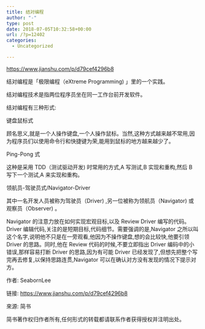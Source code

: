 ```yaml
---
title: 结对编程
author: "-"
type: post
date: 2018-07-05T10:32:58+00:00
url: /?p=12402
categories:
  - Uncategorized

---
```

https://www.jianshu.com/p/d79cef4296b8
  
结对编程是「极限编程（eXtreme Programming) 」里的一个实践。
  
结对编程技术是指两位程序员坐在同一工作台前开发软件。
  
结对编程有三种形式: 

键盘鼠标式
  
顾名思义,就是一个人操作键盘,一个人操作鼠标。当然,这种方式越来越不常用,因为程序员们以使用命令行和快捷键为荣,能用到鼠标的地方越来越少了。

Ping-Pong 式
  
这种是采用 TDD（测试驱动开发) 时常用的方式,A 写测试,B 实现和重构,然后 B 写下一个测试,A 来实现和重构。

领航员-驾驶员式/Navigator-Driver
  
其中一名开发人员被称为驾驶员（Driver) ,另一位被称为领航员（Navigator) 或观察员（Observer) 。
  
Navigator 的注意力放在如何实现宏观目标,以及 Review Driver 编写的代码。 Driver 编辑代码,关注的是短期目标,代码细节。需要强调的是,Navigator 之所以叫这个名字,说明他不只是在一旁观看,他因为不操作键盘,想的会比较快,他要引领 Driver 的思路。同时,他在 Review 代码的时候,不要立即指出 Driver 编码中的小错误,那样容易打断 Driver 的思路,因为有可能 Driver 已经发现了,但想先把整个写完再去修复,以保持思路连贯,Navigator 可以在确认对方没有发现的情况下提示对方。

作者: SeabornLee
  
链接: https://www.jianshu.com/p/d79cef4296b8
  
來源: 简书
  
简书著作权归作者所有,任何形式的转载都请联系作者获得授权并注明出处。